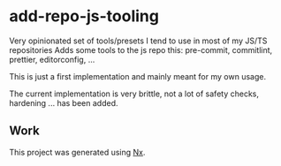 # add-repo-js-tooling

Very opinionated set of tools/presets I tend to use in most of my JS/TS repositories
Adds some tools to the js repo this: pre-commit, commitlint, prettier, editorconfig, ...

This is just a first implementation and mainly meant for my own usage.

The current implementation is very brittle, not a lot of safety checks, hardening ... has been added.

## Work

This project was generated using [Nx](https://nx.dev).
